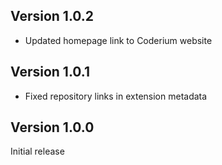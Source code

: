 ## Version 1.0.2

- Updated homepage link to Coderium website

## Version 1.0.1

- Fixed repository links in extension metadata

## Version 1.0.0

Initial release
